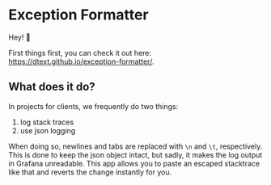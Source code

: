 # Exception Formatter

Hey! 👋

First things first, you can check it out here: https://dtext.github.io/exception-formatter/.

## What does it do?
In projects for clients, we frequently do two things:

1. log stack traces
2. use json logging

When doing so, newlines and tabs are replaced with `\n` and `\t`, respectively.
This is done to keep the json object intact, but sadly, it makes the log output in Grafana unreadable.
This app allows you to paste an escaped stacktrace like that and reverts the change instantly for you.